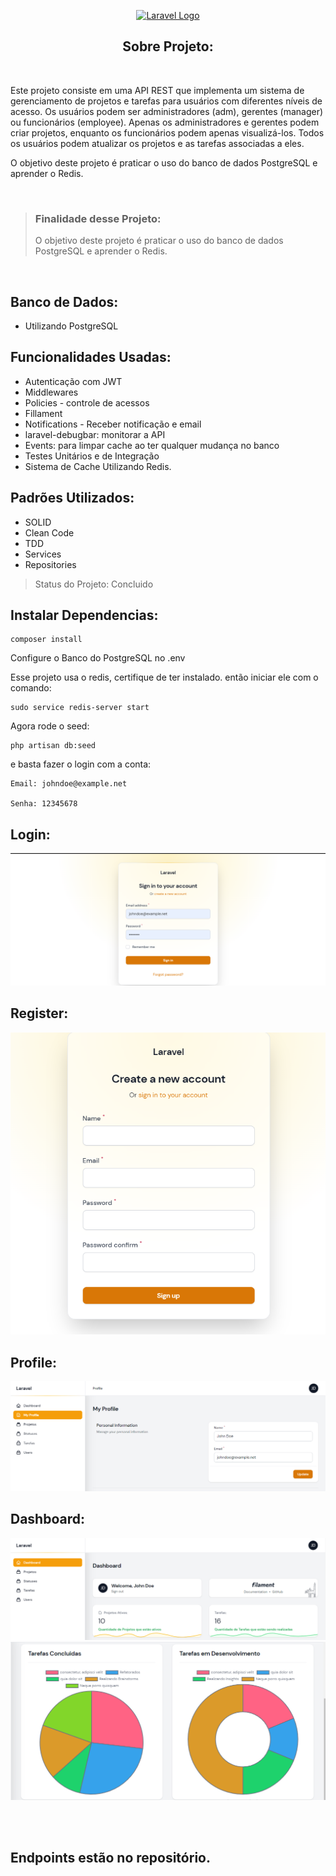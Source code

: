 <p align="center"><a href="https://laravel.com" target="_blank"><img src="https://raw.githubusercontent.com/laravel/art/master/logo-lockup/5%20SVG/2%20CMYK/1%20Full%20Color/laravel-logolockup-cmyk-red.svg" width="400" alt="Laravel Logo"></a></p>

<h2 align="center">Sobre Projeto:</h2>

<br>

Este projeto consiste em uma API REST que implementa um sistema de gerenciamento de projetos e tarefas para usuários com diferentes níveis de acesso. Os usuários podem ser administradores (adm), gerentes (manager) ou funcionários (employee). Apenas os administradores e gerentes podem criar projetos, enquanto os funcionários podem apenas visualizá-los. Todos os usuários podem atualizar os projetos e as tarefas associadas a eles.

O objetivo deste projeto é praticar o uso do banco de dados PostgreSQL e aprender o Redis.

<br>

> ### Finalidade desse Projeto:
> O objetivo deste projeto é praticar o uso do banco de dados PostgreSQL e aprender o Redis.

<br>

## Banco de Dados:

- Utilizando PostgreSQL

## Funcionalidades Usadas:

- Autenticação com JWT
- Middlewares
- Policies - controle de acessos
- Fillament 
- Notifications - Receber notificação e email
- laravel-debugbar: monitorar a API
- Events: para limpar cache ao ter qualquer mudança no banco
- Testes Unitários e de Integração
- Sistema de Cache Utilizando Redis.

## Padrões Utilizados:
- SOLID
- Clean Code
- TDD
- Services
- Repositories

> Status do Projeto: Concluido 


## Instalar Dependencias:

```
composer install
```

Configure o Banco do PostgreSQL no .env

Esse projeto usa o redis, certifique de ter instalado.
então iniciar ele com o comando:

```
sudo service redis-server start
```

Agora rode o seed:

```
php artisan db:seed
```

e basta fazer o login com a conta:

```
Email: johndoe@example.net

Senha: 12345678
```

## Login:
![Login](Login.png)

## Register:
![Register](Register.png)

## Profile:
![Profile](Profile.png)

## Dashboard:

![DashboardM](DashboardM.png)
![Dashboard](Dashboard.png)

<br>
<br>

## Endpoints estão no repositório.

